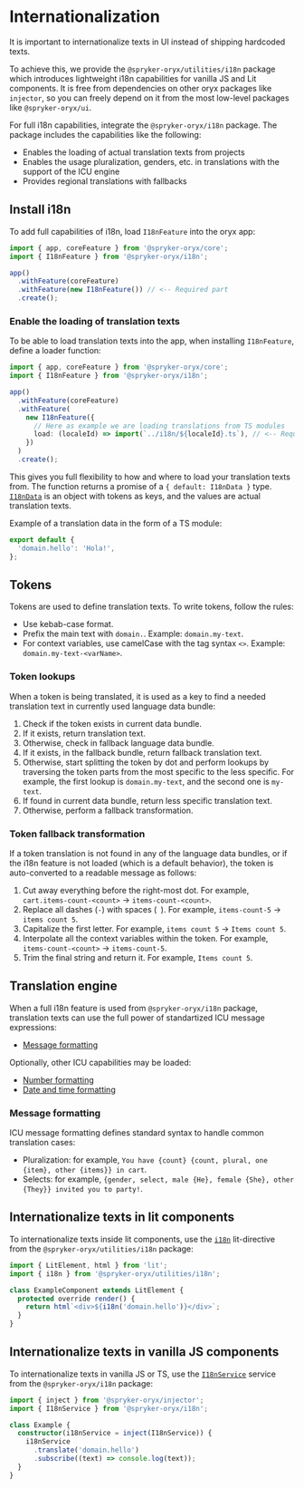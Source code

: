 # Internationalization

It is important to internationalize texts in UI instead of shipping hardcoded texts.

To achieve this, we provide the `@spryker-oryx/utilities/i18n` package which introduces
lightweight i18n capabilities for vanilla JS and Lit components. It is free from dependencies on other oryx packages like `injector`, so you can freely depend on it from the most low-level packages like `@spryker-oryx/ui`.

For full i18n capabilities, integrate the `@spryker-oryx/i18n` package. The package includes the capabilities like the following:

- Enables the loading of actual translation texts from projects
- Enables the usage pluralization, genders, etc. in translations with the support of the ICU engine
- Provides regional translations with fallbacks

## Install i18n

To add full capabilities of i18n, load `I18nFeature` into the oryx app:

```ts
import { app, coreFeature } from '@spryker-oryx/core';
import { I18nFeature } from '@spryker-oryx/i18n';

app()
  .withFeature(coreFeature)
  .withFeature(new I18nFeature()) // <-- Required part
  .create();
```

### Enable the loading of translation texts

To be able to load translation texts into the app, when installing `I18nFeature`, define a loader function:

```ts
import { app, coreFeature } from '@spryker-oryx/core';
import { I18nFeature } from '@spryker-oryx/i18n';

app()
  .withFeature(coreFeature)
  .withFeature(
    new I18nFeature({
      // Here as example we are loading translations from TS modules
      load: (localeId) => import(`../i18n/${localeId}.ts`), // <-- Required part
    })
  )
  .create();
```

This gives you full flexibility to how and where to load your translation texts from.
The function returns a promise of a `{ default: I18nData }` type. [`I18nData`](libs/i18n/src/lib/i18n.loader.ts) is an object with tokens as keys, and the values are actual translation texts.

Example of a translation data in the form of a TS module:

```ts
export default {
  'domain.hello': 'Hola!',
};
```

## Tokens

Tokens are used to define translation texts. To write tokens, follow the rules:

- Use kebab-case format.
- Prefix the main text with `domain.`. Example: `domain.my-text`.
- For context variables, use camelCase with the tag syntax `<>`. Example: `domain.my-text-<varName>`.

### Token lookups

When a token is being translated, it is used as a key to find a needed translation text in currently used language data bundle:

1. Check if the token exists in current data bundle.
2. If it exists, return translation text.
3. Otherwise, check in fallback language data bundle.
4. If it exists, in the fallback bundle, return fallback translation text.
5. Otherwise, start splitting the token by dot and perform lookups by traversing the token parts from the most specific to the less specific. For example, the first lookup is `domain.my-text`, and the second one is `my-text`.
6. If found in current data bundle, return less specific translation text.
7. Otherwise, perform a fallback transformation.

### Token fallback transformation

If a token translation is not found in any of the language data bundles, or if the i18n feature is not loaded (which is a default behavior), the token is auto-converted to a readable message as follows:

1. Cut away everything before the right-most dot. For example, `cart.items-count-<count>` -> `items-count-<count>`.
2. Replace all dashes (`-`) with spaces (` `). For example, `items-count-5` -> `items count 5`.
3. Capitalize the first letter. For example, `items count 5` -> `Items count 5`.
4. Interpolate all the context variables within the token. For example, `items-count-<count>` -> `items-count-5`.
5. Trim the final string and return it. For example, `Items count 5`.

## Translation engine

When a full i18n feature is used from `@spryker-oryx/i18n` package, translation texts can use the full power of standartized ICU message expressions:

- [Message formatting](https://unicode-org.github.io/icu/userguide/format_parse/messages/)

Optionally, other ICU capabilities may be loaded:

- [Number formatting](https://unicode-org.github.io/icu/userguide/format_parse/numbers/)
- [Date and time formatting](https://unicode-org.github.io/icu/userguide/format_parse/datetime/)

### Message formatting

ICU message formatting defines standard syntax to handle common translation cases:

- Pluralization: for example, `You have {count} {count, plural, one {item}, other {items}} in cart`.
- Selects: for example, `{gender, select, male {He}, female {She}, other {They}} invited you to party!`.

## Internationalize texts in lit components

To internationalize texts inside lit components, use the [`i18n`](/libs/utilities/i18n/src/i18n.directive.ts) lit-directive from the `@spryker-oryx/utilities/i18n` package:

```ts
import { LitElement, html } from 'lit';
import { i18n } from '@spryker-oryx/utilities/i18n';

class ExampleComponent extends LitElement {
  protected override render() {
    return html`<div>${i18n('domain.hello')}</div>`;
  }
}
```

## Internationalize texts in vanilla JS components

To internationalize texts in vanilla JS or TS, use the [`I18nService`](/libs/i18n/src/lib/i18n.service.ts) service from the `@spryker-oryx/i18n` package:

```ts
import { inject } from '@spryker-oryx/injector';
import { I18nService } from '@spryker-oryx/i18n';

class Example {
  constructor(i18nService = inject(I18nService)) {
    i18nService
      .translate('domain.hello')
      .subscribe((text) => console.log(text));
  }
}
```
